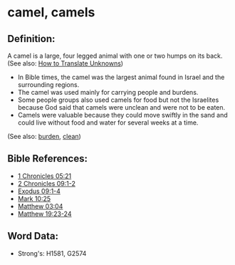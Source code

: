 # camel, camels #

## Definition: ##

A camel is a large, four legged animal with one or two humps on its back.
(See also: [How to Translate Unknowns](rc://en/ta/man/translate/translate-unknown))

* In Bible times, the camel was the largest animal found in Israel and the surrounding regions.
* The camel was used mainly for carrying people and burdens.
* Some people groups also used camels for food but not the Israelites because God said that camels were unclean and were not to be eaten.
* Camels were valuable because they could move swiftly in the sand and could live without food and water for several weeks at a time.

(See also: [burden](../other/burden.md), [clean](../kt/clean.md))

## Bible References: ##

* [1 Chronicles 05:21](rc://en/tn/help/1ch/05/21)
* [2 Chronicles 09:1-2](rc://en/tn/help/2ch/09/01)
* [Exodus 09:1-4](rc://en/tn/help/exo/09/01)
* [Mark 10:25](rc://en/tn/help/mrk/10/25)
* [Matthew 03:04](rc://en/tn/help/mat/03/04)
* [Matthew 19:23-24](rc://en/tn/help/mat/19/23)

## Word Data: ##

* Strong's: H1581, G2574
